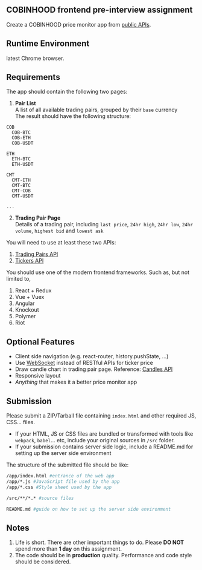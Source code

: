 ## COBINHOOD frontend pre-interview assignment
Create a COBINHOOD price monitor app from [public APIs](https://cobinhood.github.io/api-public/).

## Runtime Environment
latest Chrome browser.

## Requirements
The app should contain the following two pages:
1. **Pair List**  
A list of all available trading pairs, grouped by their `base` currency  
The result should have the following structure:  
```
COB
  COB-BTC
  COB-ETH
  COB-USDT
  
ETH
  ETH-BTC
  ETH-USDT
  
CMT
  CMT-ETH
  CMT-BTC
  CMT-COB
  CMT-USDT
  
...
```
 
2. **Trading Pair Page**  
Details of a trading pair, including `last price`, `24hr high`, `24hr low`, `24hr volume`, `highest bid` and `lowest ask`  

You will need to use at least these two APIs:
1. [Trading Pairs API](https://cobinhood.github.io/api-public/#get-trading-pairs)
2. [Tickers API](https://cobinhood.github.io/api-public/#get-ticker)

You should use one of the modern frontend frameworks. Such as, but not limited to,
1. React + Redux
2. Vue + Vuex
3. Angular
4. Knockout
5. Polymer
6. Riot

## Optional Features
- Client side navigation (e.g. react-router, history.pushState, ...)
- Use [WebSocket](https://cobinhood.github.io/api-public/#ticker-2) instead of RESTful APIs for ticker price
- Draw candle chart in trading pair page. Reference: [Candles API](https://cobinhood.github.io/api-public/#get-candle)
- Responsive layout
- *Anything* that makes it a better price monitor app

## Submission
Please submit a ZIP/Tarball file containing `index.html` and other required JS, CSS... files.  
- If your HTML, JS or CSS files are bundled or transformed with tools like `webpack`, `babel`... etc, include your original sources in `/src` folder.
- If your submission contains server side logic, include a README.md for setting up the server side environment

The structure of the submitted file should be like:
```bash
/app/index.html #entrance of the web app
/app/*.js #JavaScript file used by the app
/app/*.css #Style sheet used by the app

/src/**/*.* #source files

README.md #guide on how to set up the server side environment 
```

## Notes
1. Life is short. There are other important things to do. Please **DO NOT** spend more than **1 day** on this assignment.
2. The code should be in **production** quality. Performance and code style should be considered.
